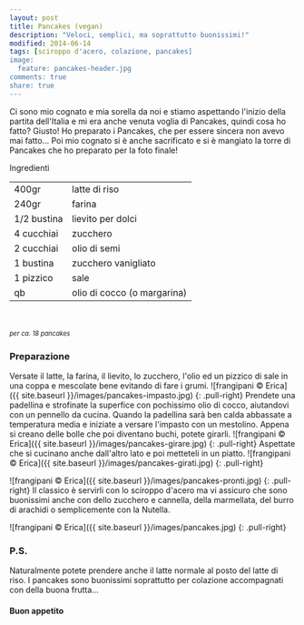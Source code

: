 ```yaml
---
layout: post
title: Pancakes (vegan)
description: "Veloci, semplici, ma soprattutto buonissimi!"
modified: 2014-06-14
tags: [sciroppo d'acero, colazione, pancakes]
image:
  feature: pancakes-header.jpg
comments: true
share: true
---
```


Ci sono mio cognato e mia sorella da noi e stiamo aspettando l'inizio della partita dell'Italia e mi era anche venuta voglia di Pancakes, quindi cosa ho fatto? Giusto! Ho preparato i Pancakes, che per essere sincera non avevo mai fatto... Poi mio cognato si è anche sacrificato e si è mangiato la torre di Pancakes che ho preparato per la foto finale!


<div class="ingredients">
  <div class="ingredients-title">Ingredienti</div>
  <table>
    <tbody>
      <tr>
        <td>400gr</td>
        <td>latte di riso</td>
      </tr>
      <tr>
        <td>240gr</td>
        <td>farina</td>
      </tr>
      <tr>
        <td>1/2 bustina</td>
        <td>lievito per dolci</td>
      </tr>
      <tr>
        <td>4 cucchiai</td>
        <td>zucchero</td>
      </tr>
      <tr>
        <td>2 cucchiai</td>
        <td>olio di semi</td>
      </tr>
      <tr>
        <td>1 bustina</td>
        <td>zucchero vanigliato</td>
      </tr>
      <tr>
        <td>1 pizzico</td>
        <td>sale</td>
      </tr>
      <tr>
        <td>qb</td>
        <td>olio di cocco (o margarina)</td>   
      </tr>
    </tbody>
  </table>
  <br></br>
  <i class="pull-right" style="font-size: 80%;">per ca. 18 pancakes</i>
</div>


<h3>
  <font color="grey">
    <i class="icon-cogs"></i>
  </font> Preparazione
</h3>

Versate il latte, la farina, il lievito, lo zucchero, l'olio ed un pizzico di sale in una coppa e mescolate bene evitando di fare i grumi.
![frangipani © Erica]({{ site.baseurl }}/images/pancakes-impasto.jpg)
{: .pull-right}
Prendete una padellina e strofinate la superfice con pochissimo olio di cocco, aiutandovi con un pennello da cucina. Quando la padellina sarà ben calda abbassate a temperatura media e iniziate a versare l'impasto con un mestolino. Appena si creano delle bolle che poi diventano buchi, potete girarli.
![frangipani © Erica]({{ site.baseurl }}/images/pancakes-girare.jpg)
{: .pull-right} 
Aspettate che si cucinano anche dall'altro lato e poi metteteli in un piatto.
![frangipani © Erica]({{ site.baseurl }}/images/pancakes-girati.jpg)
{: .pull-right}

![frangipani © Erica]({{ site.baseurl }}/images/pancakes-pronti.jpg)
{: .pull-right}
Il classico è servirli con lo sciroppo d'acero ma vi assicuro che sono buonissimi anche con dello zucchero e cannella, della marmellata, del burro di arachidi o semplicemente con la Nutella.

![frangipani © Erica]({{ site.baseurl }}/images/pancakes.jpg)
{: .pull-right}

<h3>
  <font color="#FFCC00">
    <i class="icon-lightbulb"></i>
  </font> P.S.
</h3>

Naturalmente potete prendere anche il latte normale al posto del latte di riso. I pancakes sono buonissimi soprattutto per colazione accompagnati con della buona frutta...

<h4>Buon appetito
  <font color="red">
    <i class="icon-smile"></i>
  </font>
</h4>
